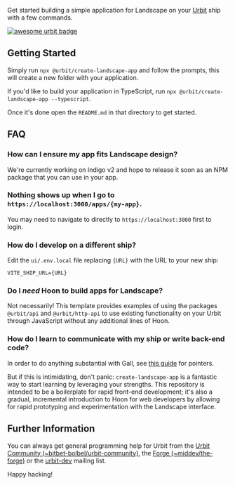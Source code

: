 Get started building a simple application for Landscape on your [Urbit](http://urbit.org) ship with a few commands.

[![awesome urbit badge](https://img.shields.io/badge/~-awesome%20urbit-lightgrey)](https://github.com/urbit/awesome-urbit)

## Getting Started

Simply run `npx @urbit/create-landscape-app` and follow the prompts, this will create a new folder with your application.

If you'd like to build your application in TypeScript, run `npx @urbit/create-landscape-app --typescript`.

Once it's done open the `README.md` in that directory to get started.

## FAQ

### How can I ensure my app fits Landscape design?

We're currently working on Indigo v2 and hope to release it soon as an NPM package that you can use in your app.

### Nothing shows up when I go to `https://localhost:3000/apps/{my-app}`.

You may need to navigate to directly to `https://localhost:3000` first to login.

### How do I develop on a different ship?

Edit the `ui/.env.local` file replacing `{URL}` with the URL to your new ship:

```
VITE_SHIP_URL={URL}
```

### Do I _need_ Hoon to build apps for Landscape?

Not necessarily! This template provides examples of using the packages `@urbit/api` and `@urbit/http-api` to use existing functionality on your Urbit through JavaScript without any additional lines of Hoon.

### How do I learn to communicate with my ship or write back-end code?

In order to do anything substantial with Gall, see [this guide](https://github.com/timlucmiptev/gall-guide) for pointers.

But if this is intimidating, don't panic: `create-landscape-app` is a fantastic way to start learning by leveraging your strengths. This repository is intended to be a boilerplate for rapid front-end development; it's also a gradual, incremental introduction to Hoon for web developers by allowing for rapid prototyping and experimentation with the Landscape interface.

## Further Information

You can always get general programming help for Urbit from the [Urbit Community (~bitbet-bolbel/urbit-community)](https://urbit.org/groups/~bitbet-bolbel/urbit-community), the [Forge (~middev/the-forge)](https://urbit.org/groups/~middev/the-forge) or the [urbit-dev](https://groups.google.com/a/urbit.org/forum/#!forum/dev) mailing list.

Happy hacking!
